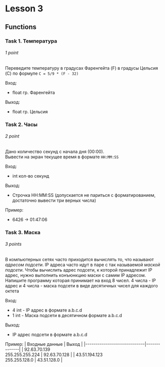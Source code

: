 # Lesson 3

## Functions

### Task 1. Температура
###### 1 point

Переведите температуру в градусах Фаренгейта (F) в градусы Цельсия (C) по формуле
`C = 5/9 * (F - 32)`

Вход: 
 - float гр. Фаренгейта

Выход:
 - float гр. Цельсия

### Task 2. Часы
###### 2 point

Дано количество секунд с начала дня (00:00).  
Вывести на экран текущее время в формате `HH:MM:SS`

Вход:
 - int кол-во секунд

Выход:
 - Строчка HH:MM:SS (допускается не париться с форматированием, достаточно вывести три верных числа)

Пример:
 - 6426 -> 01:47:06

### Task 3. Маска
###### 3 points

В компьютерных сетях часто приходится вычислять то, что называют *адресом подсети*. IP адреса часто идут в паре с так называемой *маской подсети*. Чтобы вычислить адрес подсети, к которой принадлежит IP адрес, нужно выполнить конъюнкцию маски с самим IP адресом. Напишите программу которая принимает на вход 8 чисел. 4 числа - IP адрес и 4 числа - маска подсети в виде десятичных чисел для каждого октета

Вход:
 - 4 int - IP адрес в формате a.b.c.d
 - 1 int - Маска подсети в десятичном формате a.b.c.d

Выход:
 - IP адрес подсети в формате a.b.c.d

Пример:
 | Входные данные               | Выход        |
|------------------------------|--------------|
| 92.63.70.139<br>255.255.255.224 | 92.63.70.128 |
| 43.51.194.123<br>255.255.128.0  | 43.51.128.0  |

